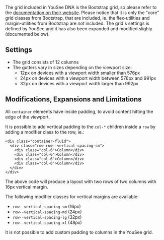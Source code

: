 The grid included in YouSee DNA is the Bootstrap grid, so please refer to the [documentation on their website](https://getbootstrap.com/docs/4.2/layout/grid/). Please notice that it is only the "core" grid classes from Bootstrap, that are included, ie. the flex-utilities and margin-utilities from Bootstrap are _not_ included.
The grid's settings is defined by YouSee and it has also been expanded and modified slighly (documented below).

## Settings
- The grid consists of 12 columns
- The gutters vary in sizes depending on the viewport size:
    - 12px on devices with a viewport width smaller than 576px
    - 24px on devices with a viewport width between 576px and 991px
    - 32px on devices with a viewport width larger than 992px

## Modifications, Expansions and Limitations
All `container` elements have inside padding, to avoid content hitting the edge of the viewport.

It is possible to add vertical padding to the `col-*` children inside a `row` by adding a modifier class to the row, ie.:
```
<div class="container-fluid">
  <div class="row row--vertical-spacing-sm">
    <div class="col-6">Column</div>
    <div class="col-6">Column</div>
    <div class="col-6">Column</div>
    <div class="col-6">Column</div>
  </div>
</div>
```
The above code will produce a layout with two rows of two columns with 16px vertical margin.

The following modifier classes for vertical margins are available:
- `row--vertical-spacing-sm` (16px)
- `row--vertical-spacing-md` (24px)
- `row--vertical-spacing-lg` (32px)
- `row--vertical-spacing-xl` (48px)

It is not possible to add custom padding to columns in the YouSee grid.
